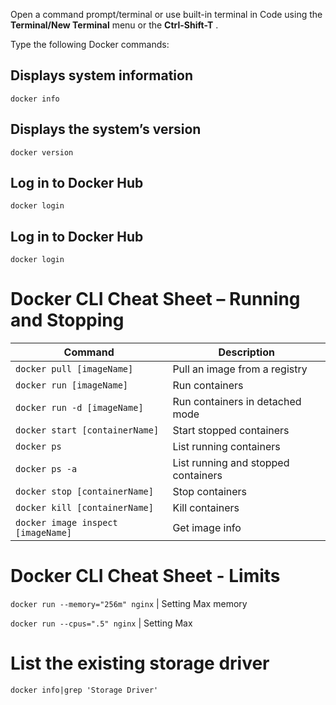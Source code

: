 Open a command prompt/terminal or use built-in terminal in Code using the **Terminal/New Terminal** menu or the **Ctrl-Shift-T** .

Type the following Docker commands:

## Displays system information

    docker info

## Displays the system’s version

    docker version

## Log in to Docker Hub

    docker login

## Log in to Docker Hub

    docker login

# Docker CLI Cheat Sheet – Running and Stopping

| Command                              | Description                        |
|--------------------------------------|------------------------------------|
| `docker pull [imageName]`            | Pull an image from a registry      |
| `docker run [imageName]`             | Run containers                     |
| `docker run -d [imageName]`          | Run containers in detached mode    |
| `docker start [containerName]`       | Start stopped containers           |
| `docker ps`                          | List running containers            |
| `docker ps -a`                       | List running and stopped containers|
| `docker stop [containerName]`        | Stop containers                    |
| `docker kill [containerName]`        | Kill containers                    |
| `docker image inspect [imageName]`   | Get image info                     |

# Docker CLI Cheat Sheet - Limits

`docker run --memory="256m" nginx`    | Setting Max memory

`docker run --cpus=".5" nginx`        | Setting Max 

# List the existing storage driver

`docker info|grep 'Storage Driver'`